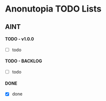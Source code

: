 # Anonutopia TODO Lists

## AINT

#### TODO - v1.0.0

- [ ] todo

#### TODO - BACKLOG

- [ ] todo

#### DONE

- [x] done